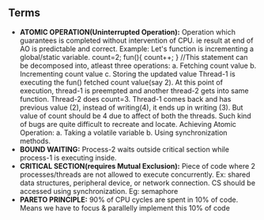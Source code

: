 ## Terms
- **ATOMIC OPERATION(Uninterrupted Operation):** Operation which guarantees is completed without intervention of CPU. ie result at end of AO is predictable and correct.
Example: Let's function is incrementing a global/static variable.
count=2;
fun(){    count++;    }    //This statement can be decomposed into, atleast three operations:    a. Fetching count value    b. Incrementing count value    c. Storing the updated value
Thread-1 is executing the fun() fetched count value(say 2). At this point of execution, thread-1 is preempted and another thread-2 gets into same function. Thread-2 does count=3. Thread-1 comes back and has previous value (2), instead of writing(4), it ends up in writing (3). But value of count should be 4 due to affect of both the threads.    Such kind of bugs are quite difficult to recreate and locate.
Achieving Atomic Operation:    a. Taking a volatile variable     b. Using synchronization methods.
- **BOUND WAITING:** Process-2 waits outside critical section while process-1 is executing inside.
- **CRITICAL SECTION(requires Mutual Exclusion):** Piece of code where 2 processes/threads are not allowed to execute concurrently. Ex: shared data structures, peripheral device, or network connection. CS should be accessed using synchronization. Eg: semaphore
- **PARETO PRINCIPLE:** 90% of CPU cycles are spent in 10% of code. Means we have to focus & parallelly implement this 10% of code


